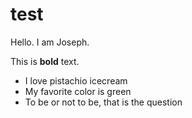 # test

Hello. 
I am Joseph.

This is **bold** text. 

- I love pistachio icecream
- My favorite color is green
- To be or not to be, that is the question
